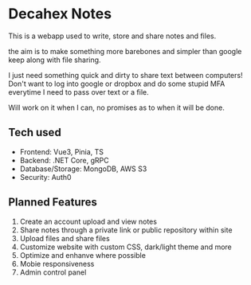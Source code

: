# Decahex Notes

This is a webapp used to write, store and share notes and files.

the aim is to make something more barebones and simpler than google keep along with file sharing.

I just need something quick and dirty to share text between computers! Don't want to log into google or dropbox and do some stupid MFA everytime I need to pass over text or a file.

Will work on it when I can, no promises as to when it will be done.

## Tech used

- Frontend: Vue3, Pinia, TS
- Backend: .NET Core, gRPC
- Database/Storage: MongoDB, AWS S3
- Security: Auth0

## Planned Features

1. Create an account upload and view notes
2. Share notes through a private link or public repository within site
3. Upload files and share files
4. Customize website with custom CSS, dark/light theme and more
4. Optimize and enhanve where possible
5. Mobie responsiveness
6. Admin control panel
